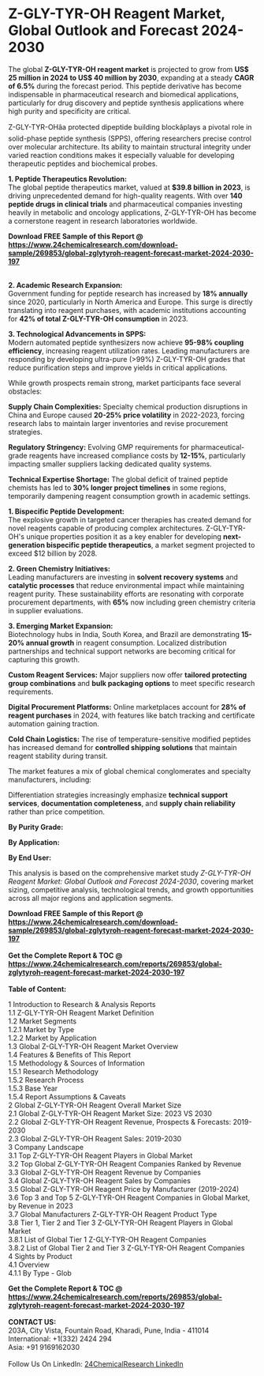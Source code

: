 <h1>Z-GLY-TYR-OH Reagent Market, Global Outlook and Forecast 2024-2030</h1><p>The global <strong>Z-GLY-TYR-OH reagent market</strong> is projected to grow from <strong>US$ 25 million in 2024 to US$ 40 million by 2030</strong>, expanding at a steady <strong>CAGR of 6.5%</strong> during the forecast period. This peptide derivative has become indispensable in pharmaceutical research and biomedical applications, particularly for drug discovery and peptide synthesis applications where high purity and specificity are critical.</p><p>Z-GLY-TYR-OHâa protected dipeptide building blockâplays a pivotal role in solid-phase peptide synthesis (SPPS), offering researchers precise control over molecular architecture. Its ability to maintain structural integrity under varied reaction conditions makes it especially valuable for developing therapeutic peptides and biochemical probes.</p><p><strong>1. Peptide Therapeutics Revolution:</strong><br>
The global peptide therapeutics market, valued at <strong>$39.8 billion in 2023</strong>, is driving unprecedented demand for high-quality reagents. With over <strong>140 peptide drugs in clinical trials</strong> and pharmaceutical companies investing heavily in metabolic and oncology applications, Z-GLY-TYR-OH has become a cornerstone reagent in research laboratories worldwide.</p><div><b>Download FREE Sample of this Report @ 
            <a href="https://www.24chemicalresearch.com/download-sample/269853/global-zglytyroh-reagent-forecast-market-2024-2030-197">
            https://www.24chemicalresearch.com/download-sample/269853/global-zglytyroh-reagent-forecast-market-2024-2030-197</a></b></div><br><p><strong>2. Academic Research Expansion:</strong><br>
Government funding for peptide research has increased by <strong>18% annually</strong> since 2020, particularly in North America and Europe. This surge is directly translating into reagent purchases, with academic institutions accounting for <strong>42% of total Z-GLY-TYR-OH consumption</strong> in 2023.</p><p><strong>3. Technological Advancements in SPPS:</strong><br>
Modern automated peptide synthesizers now achieve <strong>95-98% coupling efficiency</strong>, increasing reagent utilization rates. Leading manufacturers are responding by developing ultra-pure (&gt;99%) Z-GLY-TYR-OH grades that reduce purification steps and improve yields in critical applications.</p><p>While growth prospects remain strong, market participants face several obstacles:</p><p><strong>Supply Chain Complexities:</strong> Specialty chemical production disruptions in China and Europe caused <strong>20-25% price volatility</strong> in 2022-2023, forcing research labs to maintain larger inventories and revise procurement strategies.</p><p><strong>Regulatory Stringency:</strong> Evolving GMP requirements for pharmaceutical-grade reagents have increased compliance costs by <strong>12-15%</strong>, particularly impacting smaller suppliers lacking dedicated quality systems.</p><p><strong>Technical Expertise Shortage:</strong> The global deficit of trained peptide chemists has led to <strong>30% longer project timelines</strong> in some regions, temporarily dampening reagent consumption growth in academic settings.</p><p><strong>1. Bispecific Peptide Development:</strong><br>
The explosive growth in targeted cancer therapies has created demand for novel reagents capable of producing complex architectures. Z-GLY-TYR-OH's unique properties position it as a key enabler for developing <strong>next-generation bispecific peptide therapeutics</strong>, a market segment projected to exceed $12 billion by 2028.</p><p><strong>2. Green Chemistry Initiatives:</strong><br>
Leading manufacturers are investing in <strong>solvent recovery systems</strong> and <strong>catalytic processes</strong> that reduce environmental impact while maintaining reagent purity. These sustainability efforts are resonating with corporate procurement departments, with <strong>65%</strong> now including green chemistry criteria in supplier evaluations.</p><p><strong>3. Emerging Market Expansion:</strong><br>
Biotechnology hubs in India, South Korea, and Brazil are demonstrating <strong>15-20% annual growth</strong> in reagent consumption. Localized distribution partnerships and technical support networks are becoming critical for capturing this growth.</p><p><strong>Custom Reagent Services:</strong> Major suppliers now offer <strong>tailored protecting group combinations</strong> and <strong>bulk packaging options</strong> to meet specific research requirements.</p><p><strong>Digital Procurement Platforms:</strong> Online marketplaces account for <strong>28% of reagent purchases</strong> in 2024, with features like batch tracking and certificate automation gaining traction.</p><p><strong>Cold Chain Logistics:</strong> The rise of temperature-sensitive modified peptides has increased demand for <strong>controlled shipping solutions</strong> that maintain reagent stability during transit.</p><p>The market features a mix of global chemical conglomerates and specialty manufacturers, including:</p><p>Differentiation strategies increasingly emphasize <strong>technical support services</strong>, <strong>documentation completeness</strong>, and <strong>supply chain reliability</strong> rather than price competition.</p><p><strong>By Purity Grade:</strong></p><p><strong>By Application:</strong></p><p><strong>By End User:</strong></p><p>This analysis is based on the comprehensive market study <em>Z-GLY-TYR-OH Reagent Market: Global Outlook and Forecast 2024-2030</em>, covering market sizing, competitive analysis, technological trends, and growth opportunities across all major regions and application segments.</p><div><b>Download FREE Sample of this Report @ 
            <a href="https://www.24chemicalresearch.com/download-sample/269853/global-zglytyroh-reagent-forecast-market-2024-2030-197">
            https://www.24chemicalresearch.com/download-sample/269853/global-zglytyroh-reagent-forecast-market-2024-2030-197</a></b></div><br><div><b>Get the Complete Report & TOC @ 
            <a href="https://www.24chemicalresearch.com/reports/269853/global-zglytyroh-reagent-forecast-market-2024-2030-197">
            https://www.24chemicalresearch.com/reports/269853/global-zglytyroh-reagent-forecast-market-2024-2030-197</a></b></div><br>
            <b>Table of Content:</b><p>1 Introduction to Research & Analysis Reports<br />
    1.1 Z-GLY-TYR-OH Reagent Market Definition<br />
    1.2 Market Segments<br />
        1.2.1 Market by Type<br />
        1.2.2 Market by Application<br />
    1.3 Global Z-GLY-TYR-OH Reagent Market Overview<br />
    1.4 Features & Benefits of This Report<br />
    1.5 Methodology & Sources of Information<br />
        1.5.1 Research Methodology<br />
        1.5.2 Research Process<br />
        1.5.3 Base Year<br />
        1.5.4 Report Assumptions & Caveats<br />
2 Global Z-GLY-TYR-OH Reagent Overall Market Size<br />
    2.1 Global Z-GLY-TYR-OH Reagent Market Size: 2023 VS 2030<br />
    2.2 Global Z-GLY-TYR-OH Reagent Revenue, Prospects & Forecasts: 2019-2030<br />
    2.3 Global Z-GLY-TYR-OH Reagent Sales: 2019-2030<br />
3 Company Landscape<br />
    3.1 Top Z-GLY-TYR-OH Reagent Players in Global Market<br />
    3.2 Top Global Z-GLY-TYR-OH Reagent Companies Ranked by Revenue<br />
    3.3 Global Z-GLY-TYR-OH Reagent Revenue by Companies<br />
    3.4 Global Z-GLY-TYR-OH Reagent Sales by Companies<br />
    3.5 Global Z-GLY-TYR-OH Reagent Price by Manufacturer (2019-2024)<br />
    3.6 Top 3 and Top 5 Z-GLY-TYR-OH Reagent Companies in Global Market, by Revenue in 2023<br />
    3.7 Global Manufacturers Z-GLY-TYR-OH Reagent Product Type<br />
    3.8 Tier 1, Tier 2 and Tier 3 Z-GLY-TYR-OH Reagent Players in Global Market<br />
        3.8.1 List of Global Tier 1 Z-GLY-TYR-OH Reagent Companies<br />
        3.8.2 List of Global Tier 2 and Tier 3 Z-GLY-TYR-OH Reagent Companies<br />
4 Sights by Product<br />
    4.1 Overview<br />
        4.1.1 By Type - Glob</p><div><b>Get the Complete Report & TOC @ 
            <a href="https://www.24chemicalresearch.com/reports/269853/global-zglytyroh-reagent-forecast-market-2024-2030-197">
            https://www.24chemicalresearch.com/reports/269853/global-zglytyroh-reagent-forecast-market-2024-2030-197</a></b></div><br><b>CONTACT US:</b><br>
            203A, City Vista, Fountain Road, Kharadi, Pune, India - 411014<br>
            International: +1(332) 2424 294<br>
            Asia: +91 9169162030 <br><br>
            Follow Us On LinkedIn: <a href="https://www.linkedin.com/company/24chemicalresearch/">24ChemicalResearch LinkedIn</a>